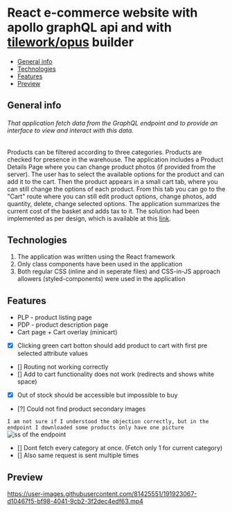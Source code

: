 # React e-commerce website with apollo graphQL api and with [tilework/opus](https://github.com/tilework/opus) builder

* [General info](#general-info)
* [Technologies](#technologies)
* [Features](#features)
* [Preview](#preview)

## General info

###### That application fetch data from the GraphQL endpoint and to provide an interface to view and interact with this data. 

Products can be filtered according to three categories. Products are checked for presence in the warehouse. The application includes a Product Details Page where you can change product photos (if provided from the server). The user has to select the available options for the product and can add it to the cart. Then the product appears in a small cart tab, where you can still change the options of each product. From this tab you can go to the "Cart" route where you can still edit product options, change photos, add quantity, delete, change selected options. The application summarizes the current cost of the basket and adds tax to it.
The solution had been implemented as per design, which is available at this [link](https://www.figma.com/file/MSyCAqVy1UgNap0pvqH6H3/Junior-Frontend-Test-Designs-Public?node-id=0%3A1).


## Technologies
1. The application was written using the React framework
2. Only class components have been used in the application
3. Both regular CSS (inline and in seperate files) and CSS-in-JS approach allowers (styled-components) were used in the application

## Features 
- PLP - product listing page
- PDP - product description page
- Cart page + Cart overlay (minicart)

 - [x] Clicking green cart botton should add product to cart with first pre selected attribute values
 - [] Routing not working correctly
 - [] Add to cart functionality does not work (redirects and shows white space)
 - [x] Out of stock should be accessible but impossible to buy
 - [?] Could not find product secondary images

`I am not sure if I understood the objection correctly, but in the endpoint I downloaded some products only have one picture`
![ss of the endpoint](./src/components/assets/product-gallery.jpg)

 - [] Dont fetch every category at once. (Fetch only 1 for current category)
 - [] Also same request is sent multiple times

## Preview
https://user-images.githubusercontent.com/81425551/191923067-d10467f5-bf98-4041-9cb2-3f2dec4edf63.mp4


